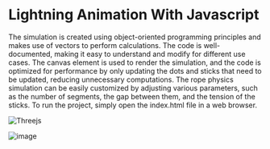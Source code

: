 # Lightning Animation With Javascript

The simulation is created using object-oriented programming principles and makes use of vectors to perform calculations. The code is well-documented, making it easy to understand and modify for different use cases. The canvas element is used to render the simulation, and the code is optimized for performance by only updating the dots and sticks that need to be updated, reducing unnecessary computations. The rope physics simulation can be easily customized by adjusting various parameters, such as the number of segments, the gap between them, and the tension of the sticks. To run the project, simply open the index.html file in a web browser.

![Threejs](https://img.shields.io/badge/threejs-black?style=for-the-badge&logo=three.js&logoColor=white)

![image](https://user-images.githubusercontent.com/126409186/229159862-13dad8bc-20df-4339-9b90-31c76f74bad7.png)
